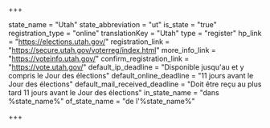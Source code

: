 +++

state_name = "Utah"
state_abbreviation = "ut"
is_state = "true"
registration_type = "online"
translationKey = "Utah"
type = "register"
hp_link = "https://elections.utah.gov/"
registration_link = "https://secure.utah.gov/voterreg/index.html"
more_info_link = "https://voteinfo.utah.gov/"
confirm_registration_link = "https://vote.utah.gov/"
default_ip_deadline = "Disponible jusqu'au et y compris le Jour des élections"
default_online_deadline = "11 jours avant le Jour des élections"
default_mail_received_deadline = "Doit être reçu au plus tard 11 jours avant le Jour des élections"
in_state_name = "dans %state_name%"
of_state_name = "de l'%state_name%"

+++